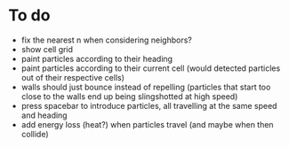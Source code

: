 

# To do

- fix the nearest n when considering neighbors?
- show cell grid
- paint particles according to their heading
- paint particles according to their current cell (would detected particles out of their respective cells)
- walls should just bounce instead of repelling (particles that start too close to the walls end up being slingshotted at high speed)
- press spacebar to introduce particles, all travelling at the same speed and heading
- add energy loss (heat?) when particles travel (and maybe when then collide)

